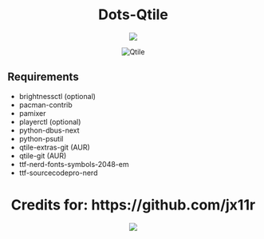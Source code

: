 <div align="center">
  <h1>Dots-Qtile</h1>

  <a href="https://github.com/qtile/qtile">
    <img src="https://img.shields.io/badge/qtile-git-informational.svg?style=for-the-badge&logo=python&color=b4befe&logoColor=cdd6f4&labelColor=1e1e2e" />
  </a>
  <a href="#Qtile">
  </a>
</div>
<div align="center">
  
![Qtile](https://user-images.githubusercontent.com/95487675/221333885-5cb70d0d-36f1-47ed-b77f-d4ba7349d4f5.png)
</div>



## Requirements
- brightnessctl (optional)
- pacman-contrib
- pamixer
- playerctl (optional)
- python-dbus-next
- python-psutil
- qtile-extras-git (AUR)
- qtile-git (AUR)
- ttf-nerd-fonts-symbols-2048-em
- ttf-sourcecodepro-nerd

<div align="center">
  <h1>Credits for: https://github.com/jx11r</h1>

<p align="center">
  <a href="https://github.com/vorosdev/dotfiles-qtile/blob/master/LICENSE">
    <img src="https://img.shields.io/static/v1.svg?style=for-the-badge&label=License&message=GPL-3.0&colorA=1e1e2e&colorB=b4befe"/>
  </a>
</p>
